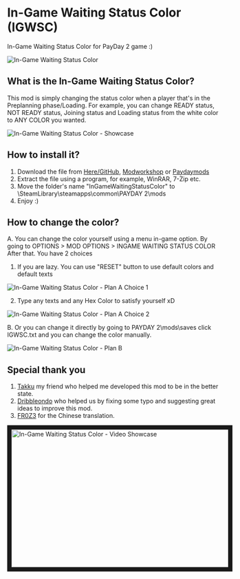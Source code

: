 # In-Game Waiting Status Color (IGWSC)
In-Game Waiting Status Color for PayDay 2 game :)  

![In-Game Waiting Status Color](https://i.imgur.com/aF5EK6b.png)  

## What is the In-Game Waiting Status Color?  
This mod is simply changing the status color when a player that's in the Preplanning phase/Loading. For example, you can change READY status, NOT READY status, Joining status and Loading status from the white color to ANY COLOR you wanted.  

![In-Game Waiting Status Color - Showcase](https://thumbs.gfycat.com/GrandioseLegitimateHapuka-size_restricted.gif)

## How to install it?
1. Download the file from [Here/GitHub](https://github.com/PJzuza/IGWSC/archive/master.zip), [Modworkshop](https://modworkshop.net/mydownloads.php?action=view_down&did=19670) or [Paydaymods](http://download.paydaymods.com/download/latest/541)
2. Extract the file using a program, for example, WinRAR, 7-Zip etc.
3. Move the folder's name "InGameWaitingStatusColor" to \SteamLibrary\steamapps\common\PAYDAY 2\mods
4. Enjoy :)

## How to change the color?  
A. You can change the color yourself using a menu in-game option. By going to OPTIONS > MOD OPTIONS > INGAME WAITING STATUS COLOR After that. You have 2 choices  
1. If you are lazy. You can use "RESET" button to use default colors and default texts  

![In-Game Waiting Status Color - Plan A Choice 1](https://thumbs.gfycat.com/JealousFearfulDowitcher-size_restricted.gif)  

2. Type any texts and any Hex Color to satisfy yourself xD  

![In-Game Waiting Status Color - Plan A Choice 2](https://thumbs.gfycat.com/SnappyHeartfeltBluegill-size_restricted.gif)  

B. Or you can change it directly by going to PAYDAY 2\mods\saves click IGWSC.txt and you can change the color manually.  

![In-Game Waiting Status Color - Plan B](https://i.imgur.com/3AAALit.png)  

## Special thank you
1. [Takku](http://steamcommunity.com/profiles/76561197960497623/) my friend who helped me developed this mod to be in the better state.
2. [Dribbleondo](http://steamcommunity.com/profiles/76561198093336706) who helped us by fixing some typo and suggesting great ideas to improve this mod.
3. [FR0Z3](http://steamcommunity.com/profiles/76561198058215284/) for the Chinese translation. 

<a href="http://www.youtube.com/watch?feature=player_embedded&v=isAUQXQCeFY
" target="_blank"><img src="http://img.youtube.com/vi/isAUQXQCeFY/0.jpg" 
alt="In-Game Waiting Status Color - Video Showcase" width="560" height="320" border="10" /></a>
